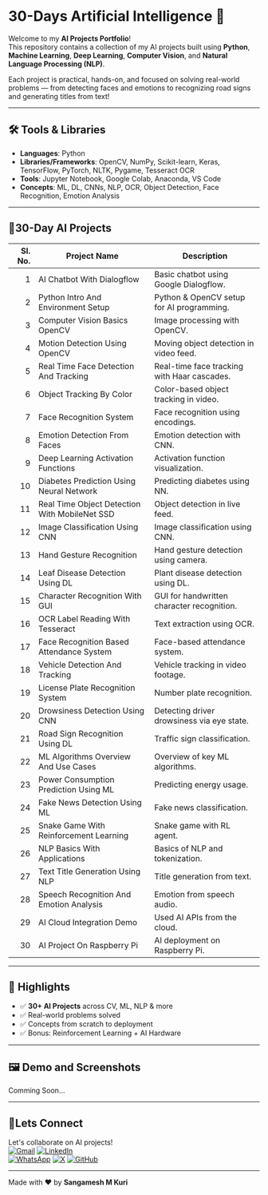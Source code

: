 # 30-Days Artificial Intelligence 🚀

Welcome to my **AI Projects Portfolio**!  
This repository contains a collection of my AI projects built using **Python**, **Machine Learning**, **Deep Learning**, **Computer Vision**, and **Natural Language Processing (NLP)**.

Each project is practical, hands-on, and focused on solving real-world problems — from detecting faces and emotions to recognizing road signs and generating titles from text!

---

## 🛠️ Tools & Libraries

- **Languages**: Python  
- **Libraries/Frameworks**: OpenCV, NumPy, Scikit-learn, Keras, TensorFlow, PyTorch, NLTK, Pygame, Tesseract OCR  
- **Tools**: Jupyter Notebook, Google Colab, Anaconda, VS Code  
- **Concepts**: ML, DL, CNNs, NLP, OCR, Object Detection, Face Recognition, Emotion Analysis

---

## 📂30-Day AI Projects

| Sl. No. | Project Name                                  | Description                                 |
|--------:|-----------------------------------------------|---------------------------------------------|
| 1       | AI Chatbot With Dialogflow                    | Basic chatbot using Google Dialogflow.      |
| 2       | Python Intro And Environment Setup            | Python & OpenCV setup for AI programming.   |
| 3       | Computer Vision Basics OpenCV                 | Image processing with OpenCV.               |
| 4       | Motion Detection Using OpenCV                 | Moving object detection in video feed.      |
| 5       | Real Time Face Detection And Tracking         | Real-time face tracking with Haar cascades. |
| 6       | Object Tracking By Color                      | Color-based object tracking in video.       |
| 7       | Face Recognition System                       | Face recognition using encodings.           |
| 8       | Emotion Detection From Faces                  | Emotion detection with CNN.                 |
| 9       | Deep Learning Activation Functions            | Activation function visualization.          |
| 10      | Diabetes Prediction Using Neural Network      | Predicting diabetes using NN.               |
| 11      | Real Time Object Detection With MobileNet SSD | Object detection in live feed.              |
| 12      | Image Classification Using CNN                | Image classification using CNN.             |
| 13      | Hand Gesture Recognition                      | Hand gesture detection using camera.        |
| 14      | Leaf Disease Detection Using DL               | Plant disease detection using DL.           |
| 15      | Character Recognition With GUI                | GUI for handwritten character recognition.  |
| 16      | OCR Label Reading With Tesseract              | Text extraction using OCR.                  |
| 17      | Face Recognition Based Attendance System      | Face-based attendance system.               |
| 18      | Vehicle Detection And Tracking                | Vehicle tracking in video footage.          |
| 19      | License Plate Recognition System              | Number plate recognition.                   |
| 20      | Drowsiness Detection Using CNN                | Detecting driver drowsiness via eye state.  |
| 21      | Road Sign Recognition Using DL                | Traffic sign classification.                |
| 22      | ML Algorithms Overview And Use Cases          | Overview of key ML algorithms.              |
| 23      | Power Consumption Prediction Using ML         | Predicting energy usage.                    |
| 24      | Fake News Detection Using ML                  | Fake news classification.                   |
| 25      | Snake Game With Reinforcement Learning        | Snake game with RL agent.                   |
| 26      | NLP Basics With Applications                  | Basics of NLP and tokenization.             |
| 27      | Text Title Generation Using NLP               | Title generation from text.                 |
| 28      | Speech Recognition And Emotion Analysis       | Emotion from speech audio.                  |
| 29      | AI Cloud Integration Demo                     | Used AI APIs from the cloud.                |
| 30      | AI Project On Raspberry Pi                    | AI deployment on Raspberry Pi.              |


---

## 🚀 Highlights

- ✅ **30+ AI Projects** across CV, ML, NLP & more  
- ✅ Real-world problems solved  
- ✅ Concepts from scratch to deployment  
- ✅ Bonus: Reinforcement Learning + AI Hardware

---

## 🖼️ Demo and Screenshots

Comming Soon...


---

## 🤝Lets Connect  
Let's collaborate on AI projects!  
[![Gmail](https://img.shields.io/badge/Gmail-Email%20Me-red?style=for-the-badge&logo=gmail)](mailto:sangameshmkuri94@gmail.com)
[![LinkedIn](https://img.shields.io/badge/LinkedIn-Sangamesh_M_Kuri-blue)](https://www.linkedin.com/in/sangamesh-m-kuri-034682366)  
[![WhatsApp](https://img.shields.io/badge/WhatsApp-Chat%20with%20me-25D366?style=for-the-badge&logo=whatsapp&logoColor=white)](https://wa.me/917019880436)
[![X](https://img.shields.io/badge/X-Follow%20me-000000?style=for-the-badge&logo=twitter)](https://x.com/Sangameshkuri94)
[![GitHub](https://img.shields.io/badge/GitHub-Follow-lightgrey)](https://github.com/Sangamesh-star)  

---
Made with ❤️ by **Sangamesh M Kuri**  

